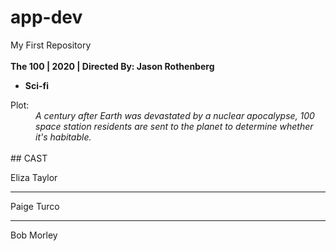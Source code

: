 # app-dev
My First Repository
<br></br>
<b> The 100 | 2020 | Directed By: Jason Rothenberg</b>
* **Sci-fi**

<dt>Plot:</dt>
<dd><i> A century after Earth was devastated by a nuclear apocalypse, 100 space station residents are sent to the planet to determine whether it's habitable.</i></dd>
</br>
  ## CAST

<p>Eliza Taylor  </p>


-------------------------------------------------------------------------------------------------------------------------------------------------------------------

<p>Paige Turco </p>



-------------------------------------------------------------------------------------------------------------------------------------------------------------------

<p>Bob Morley  </p>
